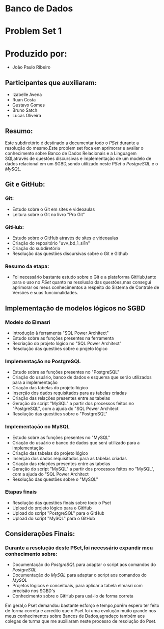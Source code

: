 # Banco de Dados

# Problem Set 1

# Produzido por:
* João Paulo Ribeiro

## Participantes que auxiliaram:
* Izabelle Avena
* Ruan Costa
* Gustavo Gomes
* Bruno Satch
* Lucas Oliveira

## Resumo:
 Este subdiretório é destinado a documentar todo o _PSet_ durante a resolução do mesmo.Este problem set foca em aprimorar e avaliar o conhecimento sobre Banco de Dados Relacionais e a Linguagem SQl,através de questões discursivas e implementação de um modelo de dados relacional em um SGBD,sendo utilizado neste _PSet_ o _PostgreSQL_ e o _MySQL_.
 
 ## Git e GitHub:
 
 ### Git:
 * Estudo sobre o Git em sites e videoaulas
 * Leitura sobre o Git no livro "Pro Git"

### GitHub:
* Estudo sobre o GitHub através de sites e videoaulas
* Criação do repositório "uvv_bd_1_si1n"
* Criação do subdiretório 
* Resolução das questões discursivas sobre o Git e Github

### Resumo da etapa:
* Foi necessário bastante estudo sobre o Git e a plataforma GitHub,tanto para o uso no _PSet_ quanto na resolusão das questões,mas consegui aprimorar os meus conhecimentos a respeito do Sistema de Controle de Versões e suas funcionalidades.

## Implementação de modelos lógicos no SGBD

### Modelo do Elmasri

* Introdução à ferramenta "SQL Power Architect"
* Estudo sobre as funções presentes na ferramenta
* Recriação do projeto lógico no "SQL Power Architect"
* Resolução das questões sobre o projeto lógico

### Implementação no PostgreSQL

* Estudo sobre as funções presentes no "PostgreSQL"
* Criação do usuário, banco de dados e esquema que serão utilizados para a implementação
* Criação das tabelas do projeto lógico
* Inserção dos dados requisitados para as tabelas criadas
* Criação das relações presentes entre as tabelas
* Geração do script "MySQL" a partir dos processos feitos no "PostgreSQL", com a ajuda do "SQL Power Architect
* Resolução das questões sobre o "PostgreSQL"

### Implementação no MySQL

* Estudo sobre as funções presentes no "MySQL"
* Criação do usuário e banco de dados que será utilizado para a implementação
* Criação das tabelas do projeto lógico
* Inserção dos dados requisitados para as tabelas criadas
* Criação das relações presentes entre as tabelas
* Geração do script "MySQL" a partir dos processos feitos no "MySQL", com a ajuda do "SQL Power Architect
* Resolução das questões sobre o "MySQL"

### Etapas finais
* Resolução das questões finais sobre todo o Pset
* Upload do projeto lógico para o GitHub
* Upload do script "PostgreSQL" para o GitHub
* Upload do script "MySQL" para o GitHub

## Considerações Finais:
### Durante a resolução deste PSet,foi necessário expandir meu conhecimento sobre:
* Documentação do _PostgreSQL_ para adaptar o script aos comandos do _PostgreSQL_
* Documentação do _MySQL_ para adaptar o script aos comandos do _MySQL_
* Projetos lógicos e conceituais, para aplicar a tabela elmasri com precisão nos SGBD's
* Conhecimento sobre o GitHub para usá-lo de forma correta

 Em geral,o Pset demandou bastante esforço e tempo,porém espero ter feito de forma correta e acredito que o Pset foi uma evolução muito grande nos meus conhecimentos sobre Bancos de Dados,agradeço também aos colegas de turma que me auxiliaram neste processo de resolução do Pset.
